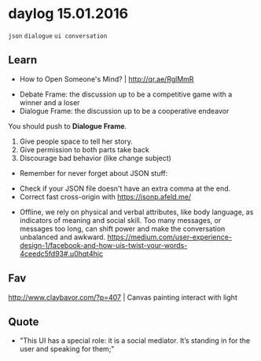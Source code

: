 # daylog 15.01.2016

`json` `dialogue` `ui conversation`

## Learn

- How to Open Someone's Mind? | http://qr.ae/RglMmR
 * Debate Frame: the discussion up to be a competitive game with a winner and a loser
 * Dialogue Frame: the discussion up to be a cooperative endeavor

You should push to **Dialogue Frame**.

1. Give people space to tell her story.
2. Give permission to both parts take back
3. Discourage bad behavior (like change subject) 


- Remember for never forget about JSON stuff:
 * Check if your JSON file doesn't have an extra comma at the end.
 * Correct fast cross-origin with https://jsonp.afeld.me/

- Offline, we rely on physical and verbal attributes, like body language, as indicators of meaning and social skill. Too many messages, or messages too long, can shift power and make the conversation unbalanced and awkward. https://medium.com/user-experience-design-1/facebook-and-how-uis-twist-your-words-4ceedc5fd93#.u0hqt4hjc

## Fav

http://www.claybavor.com/?p=407 | Canvas painting interact with light

## Quote

 - "This UI has a special role: it is a social mediator. It’s standing in for the user and speaking for them;"

